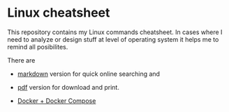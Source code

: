 # Linux cheatsheet

This repository contains my Linux commands cheatsheet. In cases where I need to analyze or design stuff at level of operating system it helps me to remind all posibilites.

There are
- [markdown](src/Linux%20cheatsheet.md) version for quick online searching and
- [pdf](src/Linux%20cheatsheet.pdf) version for download and print.

- [Docker + Docker Compose](src/docker.md)

